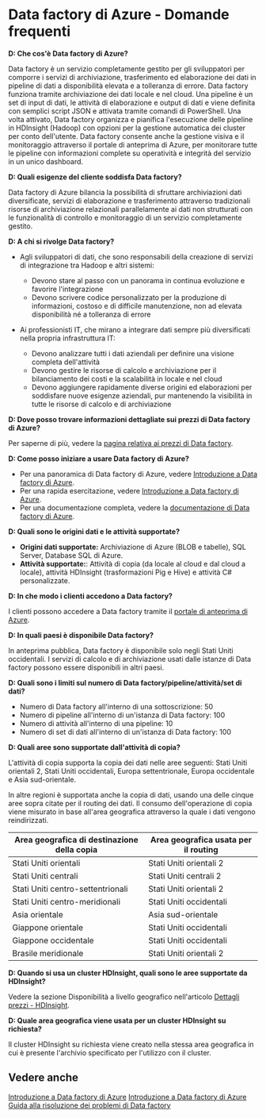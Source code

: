 ﻿<properties 
	pageTitle="Data factory di Azure - Domande frequenti" 
	description="Domande frequenti su Data factory di Azure." 
	services="data-factory" 
	documentationCenter="" 
	authors="spelluru" 
	manager="jhubbard" 
	editor="monicar"/>

<tags 
	ms.service="data-factory" 
	ms.workload="data-services" 
	ms.tgt_pltfrm="na" 
	ms.devlang="na" 
	ms.topic="article" 
	ms.date="2/10/2015" 
	ms.author="spelluru"/>

# Data factory di Azure - Domande frequenti

**D: Che cos'è Data factory di Azure?**

Data factory è un servizio completamente gestito per gli sviluppatori per comporre i servizi di archiviazione, trasferimento ed elaborazione dei dati in pipeline di dati a disponibilità elevata e a tolleranza di errore. Data factory funziona tramite archiviazione dei dati locale e nel cloud. Una pipeline è un set di input di dati, le attività di elaborazione e output di dati e viene definita con semplici script JSON e attivata tramite comandi di PowerShell. Una volta attivato, Data factory organizza e pianifica l'esecuzione delle pipeline in HDInsight (Hadoop) con opzioni per la gestione automatica dei cluster per conto dell'utente. Data factory consente anche la gestione visiva e il monitoraggio attraverso il portale di anteprima di Azure, per monitorare tutte le pipeline con informazioni complete su operatività e integrità del servizio in un unico dashboard.
 
**D: Quali esigenze del cliente soddisfa Data factory?**

Data factory di Azure bilancia la possibilità di sfruttare archiviazioni dati diversificate, servizi di elaborazione e trasferimento attraverso tradizionali risorse di archiviazione relazionali parallelamente ai dati non strutturati con le funzionalità di controllo e monitoraggio di un servizio completamente gestito.

**D: A chi si rivolge Data factory?**


- Agli sviluppatori di dati, che sono responsabili della creazione di servizi di integrazione tra Hadoop e altri sistemi:
	- Devono stare al passo con un panorama in continua evoluzione e favorire l'integrazione
	- Devono scrivere codice personalizzato per la produzione di informazioni, costoso e di difficile manutenzione, non ad elevata disponibilità né a tolleranza di errore

- Ai professionisti IT, che mirano a integrare dati sempre più diversificati nella propria infrastruttura IT:
	- Devono analizzare tutti i dati aziendali per definire una visione completa dell'attività
	- Devono gestire le risorse di calcolo e archiviazione per il bilanciamento dei costi e la scalabilità in locale e nel cloud
	- Devono aggiungere rapidamente diverse origini ed elaborazioni per soddisfare nuove esigenze aziendali, pur mantenendo la visibilità in tutte le risorse di calcolo e di archiviazione

**D: Dove posso trovare informazioni dettagliate sui prezzi di Data factory di Azure?**

Per saperne di più, vedere la [pagina relativa ai prezzi di Data factory][adf-pricing-details].  

**D: Come posso iniziare a usare Data factory di Azure?**

- Per una panoramica di Data factory di Azure, vedere [Introduzione a Data factory di Azure][adf-introduction].
- Per una rapida esercitazione, vedere [Introduzione a Data factory di Azure][adfgetstarted].
- Per una documentazione completa, vedere la [documentazione di Data factory di Azure][adf-documentation-landingpage].
 
**D: Quali sono le origini dati e le attività supportate?**

- **Origini dati supportate:** Archiviazione di Azure (BLOB e tabelle), SQL Server, Database SQL di Azure. 
- **Attività supportate:**: Attività di copia (da locale al cloud e dal cloud a locale), attività HDInsight (trasformazioni Pig e Hive) e attività C# personalizzate.
  
**D: In che modo i clienti accedono a Data factory?**

I clienti possono accedere a Data factory tramite il [portale di anteprima di Azure][azure-preview-portal].

**D: In quali paesi è disponibile Data factory?**

In anteprima pubblica, Data factory è disponibile solo negli Stati Uniti occidentali.  I servizi di calcolo e di archiviazione usati dalle istanze di Data factory possono essere disponibili in altri paesi.
 
**D: Quali sono i limiti sul numero di Data factory/pipeline/attività/set di dati?** 


- Numero di Data factory all'interno di una sottoscrizione: 50
- Numero di pipeline all'interno di un'istanza di Data factory: 100
- Numero di attività all'interno di una pipeline: 10
- Numero di set di dati all'interno di un'istanza di Data factory: 100

**D: Quali aree sono supportate dall'attività di copia?**

L'attività di copia supporta la copia dei dati nelle aree seguenti: Stati Uniti orientali 2, Stati Uniti occidentali, Europa settentrionale, Europa occidentale e Asia sud-orientale.

In altre regioni è supportata anche la copia di dati, usando una delle cinque aree sopra citate per il routing dei dati.  Il consumo dell'operazione di copia viene misurato in base all'area geografica attraverso la quale i dati vengono reindirizzati.

Area geografica di destinazione della copia | Area geografica usata per il routing
-------------------------- | -----------------------
Stati Uniti orientali | Stati Uniti orientali 2
Stati Uniti centrali | Stati Uniti centrali 2
Stati Uniti centro-settentrionali | Stati Uniti orientali 2
Stati Uniti centro-meridionali | Stati Uniti occidentali
Asia orientale | Asia sud-orientale
Giappone orientale | Stati Uniti occidentali
Giappone occidentale | Stati Uniti occidentali
Brasile meridionale | Stati Uniti orientali 2

**D: Quando si usa un cluster HDInsight, quali sono le aree supportate da HDInsight?**

Vedere la sezione Disponibilità a livello geografico nell'articolo [Dettagli prezzi - HDInsight][hdinsight-supported-regions].

**D: Quale area geografica viene usata per un cluster HDInsight su richiesta?**

Il cluster HDInsight su richiesta viene creato nella stessa area geografica in cui è presente l'archivio specificato per l'utilizzo con il cluster.    

## Vedere anche
[Introduzione a Data factory di Azure][adf-introduction]
[Introduzione a Data factory di Azure][adfgetstarted]
[Guida alla risoluzione dei problemi di Data factory][adf-troubleshoot]


[adfgetstarted]: ../data-factory-get-started
[adf-introduction]: ../data-factory-introduction
[adf-troubleshoot]: ../data-factory-troubleshoot
[adf-documentation-landingpage]: http://go.microsoft.com/fwlink/?LinkId=516909
[azure-preview-portal]: http://portal.azure.com

[adf-pricing-details]: http://go.microsoft.com/fwlink/?LinkId=517777
[hdinsight-supported-regions]: http://azure.microsoft.com/pricing/details/hdinsight/

<!--HONumber=35.2-->

<!--HONumber=46--> 

<!--HONumber=46--> 
